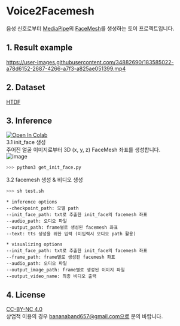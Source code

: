 # Voice2Facemesh

음성 신호로부터 [MediaPipe](https://google.github.io/mediapipe/)의 [FaceMesh](https://google.github.io/mediapipe/solutions/face_mesh.html)를 생성하는 토이 프로젝트입니다.

## 1. Result example
https://user-images.githubusercontent.com/34882690/183585022-a78d6152-2687-4266-a7f3-a825ae051399.mp4

## 2. Dataset    
[HTDF](https://github.com/MRzzm/HDTF)    

## 3. Inference
[![Open In Colab](https://colab.research.google.com/assets/colab-badge.svg)](https://colab.research.google.com/drive/1vwO1yc2fFB5W8ZOUkF8Tp2680a7SqwmW?usp=sharing)   
3.1 init_face 생성    
주어진 얼굴 이미지로부터 3D (x, y, z) FaceMesh 좌표를 생성합니다.   
![image](https://user-images.githubusercontent.com/34882690/183590580-c26797dd-cf0a-4fcf-b66f-d285b360873c.png)     
```python
>>> python3 get_init_face.py
```
3.2 facemesh 생성 & 비디오 생성    
```python
>>> sh test.sh
```
```
* inference options
--checkpoint_path: 모델 path
--init_face_path: txt로 추출한 init_face의 facemesh 좌표
--audio_path: 오디오 파일
--output_path: frame별로 생성된 facemesh 좌표
--text: tts 생성을 위한 입력 (미입력시 오디오 path 활용)

* visualizing options
--init_face_path: txt로 추출한 init_face의 facemesh 좌표
--frame_path: frame별로 생성된 facemesh 좌표
--audio_path: 오디오 파일
--output_image_path: frame별로 생성된 이미지 파일
--output_video_name: 최종 비디오 출력
```
    
## 4. License
[CC-BY-NC 4.0](https://creativecommons.org/licenses/by-nc/4.0/)    
상업적 이용의 경우 bananaband657@gmail.com으로 문의 바랍니다.    
